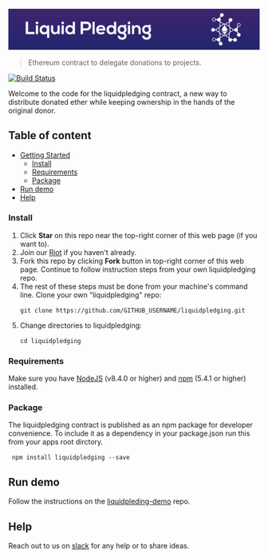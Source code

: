 ![Liquid Pledging](readme-header.png)

> Ethereum contract to delegate donations to projects.

[![Build Status](https://travis-ci.org/Giveth/liquidpledging.svg?branch=master)](https://travis-ci.org/Giveth/liquidpledging)

Welcome to the code for the liquidpledging contract, a new way to distribute donated ether while keeping ownership in the hands of the original donor.

## Table of content

- [Getting Started](#getting-started)
    - [Install](#install)
    - [Requirements](#requirements)
    - [Package](#package)
- [Run demo](#run-demo)
- [Help](#help)

### Install
1. Click **Star** on this repo near the top-right corner of this web page (if you want to).
2. Join our [Riot](http://join.giveth.io) if you haven't already.
3. Fork this repo by clicking **Fork** button in top-right corner of this web page. Continue to follow instruction steps from your own liquidpledging repo.
5. The rest of these steps must be done from your machine's command line. Clone your own "liquidpledging" repo: 
    ```
    git clone https://github.com/GITHUB_USERNAME/liquidpledging.git
    ```
6. Change directories to liquidpledging:
    ```
    cd liquidpledging
    ```

### Requirements
Make sure you have [NodeJS](https://nodejs.org/) (v8.4.0 or higher) and [npm](https://www.npmjs.com/) (5.4.1 or higher) installed.

### Package
The liquidpledging contract is published as an npm package for developer convenience. To include it as a dependency in your package.json run this from your apps root dirctory.
```
 npm install liquidpledging --save
```

## Run demo
Follow the instructions on the [liquidpleding-demo](https://github.com/ojones/liquidpledging-demo) repo.
 
## Help
Reach out to us on [slack](http://slack.giveth.io) for any help or to share ideas.
